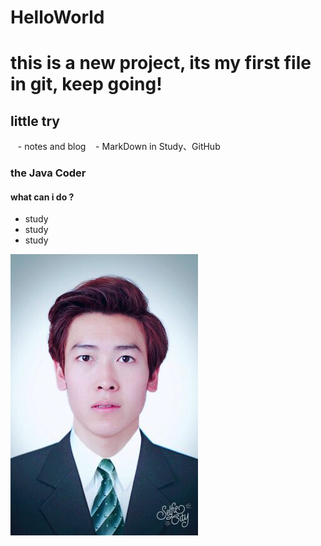 # HelloWorld

# this is a new project,  its my first file in git, keep going!

## little try
  
  - notes and blog
  
  - MarkDown in Study、GitHub
  
  
### the Java Coder
  
#### what can i do ?
- study
- study
- study

![Alt text](https://github.com/SeniorNoobCoder/HelloWorld/blob/master/realife/Screenshots/liupeng.png)
